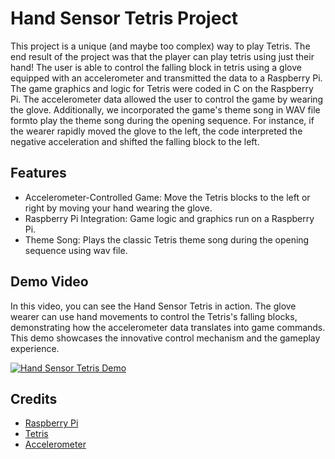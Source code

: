 # Hand Sensor Tetris Project

This project is a unique (and maybe too complex) way to play Tetris. The end result of the project was that the player can play tetris using just their hand! The user is able to control the falling block in tetris using a glove equipped with an accelerometer and transmitted the data to a Raspberry Pi. The game graphics and logic for Tetris were coded in C on the Raspberry Pi. The accelerometer data allowed the user to control the game by wearing the glove. Additionally, we incorporated the game's theme song in WAV file formto play the theme song during the opening sequence. For instance, if the wearer rapidly moved the glove to the left, the code interpreted the negative acceleration and shifted the falling block to the left.

## Features

- Accelerometer-Controlled Game: Move the Tetris blocks to the left or right by moving your hand wearing the glove.
- Raspberry Pi Integration: Game logic and graphics run on a Raspberry Pi.
- Theme Song: Plays the classic Tetris theme song during the opening sequence using wav file.

## Demo Video

In this video, you can see the Hand Sensor Tetris in action. The glove wearer can use hand movements to control the Tetris's falling blocks, demonstrating how the accelerometer data translates into game commands. This demo showcases the innovative control mechanism and the gameplay experience.

[![Hand Sensor Tetris Demo](https://github.com/user-attachments/assets/2ed877f6-c5f0-4186-aea3-c5e899b5a349)](https://github.com/user-attachments/assets/2ed877f6-c5f0-4186-aea3-c5e899b5a349 "Hand Sensor Tetris Demo Video")

## Credits

- [Raspberry Pi](https://www.raspberrypi.org/)
- [Tetris](https://en.wikipedia.org/wiki/Tetris)
- [Accelerometer](https://en.wikipedia.org/wiki/Accelerometer)
